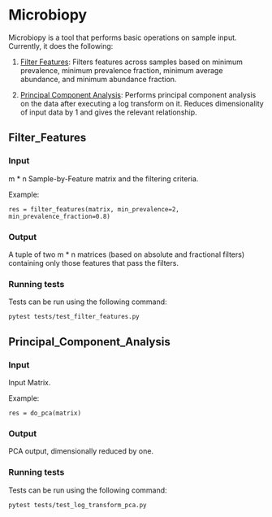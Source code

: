 # Microbiopy

Microbiopy is a tool that performs basic operations on sample input. Currently, it does the following:

1. [Filter Features](##Filter_Features): Filters features across samples based on minimum prevalence, minimum prevalence fraction, minimum average abundance, and minimum abundance fraction.

2. [Principal Component Analysis](##Principal_Component_Analysis): Performs principal component analysis on the data after executing a log transform on it. Reduces dimensionality of input data by 1 and gives the relevant relationship.

## Filter_Features
### Input

m * n Sample-by-Feature matrix and the filtering criteria.

Example:

```
res = filter_features(matrix, min_prevalence=2, min_prevalence_fraction=0.8)
```

### Output

A tuple of two m * n matrices (based on absolute and fractional filters) containing only those features that pass the filters.

### Running tests

Tests can be run using the following command:

```
pytest tests/test_filter_features.py
```


## Principal_Component_Analysis
### Input

Input Matrix.

Example:

```
res = do_pca(matrix)
```

### Output

PCA output, dimensionally reduced by one.

### Running tests

Tests can be run using the following command:

```
pytest tests/test_log_transform_pca.py
```
